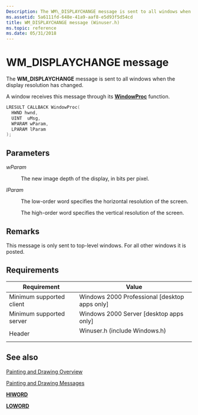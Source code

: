 ```yaml
---
Description: The WM\_DISPLAYCHANGE message is sent to all windows when the display resolution has changed.
ms.assetid: 5a6111fd-648e-41a9-aaf8-e5d93f5d54cd
title: WM_DISPLAYCHANGE message (Winuser.h)
ms.topic: reference
ms.date: 05/31/2018
---
```


# WM\_DISPLAYCHANGE message

The **WM\_DISPLAYCHANGE** message is sent to all windows when the display resolution has changed.

A window receives this message through its [**WindowProc**](/previous-versions/windows/desktop/legacy/ms633573(v=vs.85)) function.


```C++
LRESULT CALLBACK WindowProc(
  HWND hwnd, 
  UINT  uMsg, 
  WPARAM wParam, 
  LPARAM lParam   
);
```



## Parameters

<dl> <dt>

*wParam* 
</dt> <dd>

The new image depth of the display, in bits per pixel.

</dd> <dt>

*lParam* 
</dt> <dd>

The low-order word specifies the horizontal resolution of the screen.

The high-order word specifies the vertical resolution of the screen.

</dd> </dl>

## Remarks

This message is only sent to top-level windows. For all other windows it is posted.

## Requirements



| Requirement | Value |
|-------------------------------------|----------------------------------------------------------------------------------------------------------|
| Minimum supported client<br/> | Windows 2000 Professional \[desktop apps only\]<br/>                                               |
| Minimum supported server<br/> | Windows 2000 Server \[desktop apps only\]<br/>                                                     |
| Header<br/>                   | <dl> <dt>Winuser.h (include Windows.h)</dt> </dl> |



## See also

<dl> <dt>

[Painting and Drawing Overview](painting-and-drawing.md)
</dt> <dt>

[Painting and Drawing Messages](painting-and-drawing-messages.md)
</dt> <dt>

[**HIWORD**](/previous-versions/windows/desktop/legacy/ms632657(v=vs.85))
</dt> <dt>

[**LOWORD**](/previous-versions/windows/desktop/legacy/ms632659(v=vs.85))
</dt> </dl>

 

 
